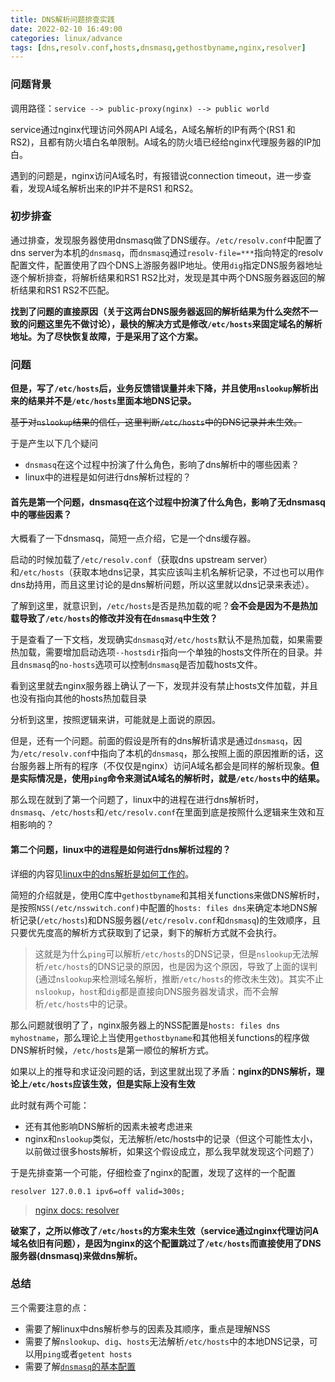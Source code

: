 ```yaml
---
title: DNS解析问题排查实践
date: 2022-02-10 16:49:00
categories: linux/advance
tags: [dns,resolv.conf,hosts,dnsmasq,gethostbyname,nginx,resolver]
---
```


### 问题背景
调用路径：`service --> public-proxy(nginx) --> public world`

service通过nginx代理访问外网API A域名，A域名解析的IP有两个(RS1 和 RS2)，且都有防火墙白名单限制。A域名的防火墙已经给nginx代理服务器的IP加白。

遇到的问题是，nginx访问A域名时，有报错说connection timeout，进一步查看，发现A域名解析出来的IP并不是RS1 和RS2。

### 初步排查
通过排查，发现服务器使用dnsmasq做了DNS缓存。`/etc/resolv.conf`中配置了dns server为本机的`dnsmasq`，而`dnsmasq`通过`resolv-file=***`指向特定的resolv配置文件，配置使用了四个DNS上游服务器IP地址。使用`dig`指定DNS服务器地址逐个解析排查，将解析结果和RS1 RS2比对，发现是其中两个DNS服务器返回的解析结果和RS1 RS2不匹配。

**找到了问题的直接原因（关于这两台DNS服务器返回的解析结果为什么突然不一致的问题这里先不做讨论），最快的解决方式是修改`/etc/hosts`来固定域名的解析地址。为了尽快恢复故障，于是采用了这个方案。**

### 问题
**但是，写了`/etc/hosts`后，业务反馈错误量并未下降，并且使用`nslookup`解析出来的结果并不是`/etc/hosts`里面本地DNS记录。**

~~基于对`nslookup`结果的信任，这里判断`/etc/hosts`中的DNS记录并未生效。~~

于是产生以下几个疑问

- `dnsmasq`在这个过程中扮演了什么角色，影响了dns解析中的哪些因素？
- linux中的进程是如何进行dns解析过程的？

#### 首先是第一个问题，dnsmasq在这个过程中扮演了什么角色，影响了无dnsmasq中的哪些因素？
大概看了一下dnsmasq，简短一点介绍，它是一个dns缓存器。

启动的时候加载了`/etc/resolv.conf`（获取dns upstream server）和`/etc/hosts`（获取本地dns记录，其实应该叫主机名解析记录，不过也可以用作dns劫持用，而且这里讨论的是dns解析问题，所以这里就以dns记录来表述）。

了解到这里，就意识到，`/etc/hosts`是否是热加载的呢？**会不会是因为不是热加载导致了`/etc/hosts`的修改并没有在`dnsmasq`中生效？**

于是查看了一下文档，发现确实`dnsmasq`对`/etc/hosts`默认不是热加载，如果需要热加载，需要增加启动选项`--hostsdir`指向一个单独的hosts文件所在的目录。并且`dnsmasq`的`no-hosts`选项可以控制`dnsmasq`是否加载hosts文件。

看到这里就去nginx服务器上确认了一下，发现并没有禁止hosts文件加载，并且也没有指向其他的hosts热加载目录

分析到这里，按照逻辑来讲，可能就是上面说的原因。

但是，还有一个问题。前面的假设是所有的dns解析请求是通过`dnsmasq`，因为`/etc/resolv.conf`中指向了本机的`dnsmasq`，那么按照上面的原因推断的话，这台服务器上所有的程序（不仅仅是nginx）访问A域名都会是同样的解析现象。**但是实际情况是，使用`ping`命令来测试A域名的解析时，就是`/etc/hosts`中的结果。**

那么现在就到了第一个问题了，linux中的进程在进行dns解析时，`dnsmasq`、`/etc/hosts`和`/etc/resolv.conf`在里面到底是按照什么逻辑来生效和互相影响的？

#### 第二个问题，linux中的进程是如何进行dns解析过程的？
详细的内容见[linux中的dns解析是如何工作的](/linux/advance/dns_00_how_dns_work_in_linux.html)。

简短的介绍就是，使用C库中`gethostbyname`和其相关functions来做DNS解析时，是按照`NSS(/etc/nsswitch.conf)`中配置的`hosts: files dns`来确定本地DNS解析记录(`/etc/hosts`)和DNS服务器(`/etc/resolv.conf`和`dnsmasq`)的生效顺序，且只要优先度高的解析方式获取到了记录，剩下的解析方式就不会执行。

> 这就是为什么`ping`可以解析`/etc/hosts`的DNS记录，但是`nslookup`无法解析`/etc/hosts`的DNS记录的原因，也是因为这个原因，导致了上面的误判(通过`nslookup`来检测域名解析，推断`/etc/hosts`的修改未生效)。其实不止`nslookup`，`host`和`dig`都是直接向DNS服务器发请求，而不会解析`/etc/hosts`中的记录。

那么问题就很明了了，nginx服务器上的NSS配置是`hosts: files dns myhostname`，那么理论上当使用`gethostbyname`和其他相关functions的程序做DNS解析时候，`/etc/hosts`是第一顺位的解析方式。

如果以上的推导和求证没问题的话，到这里就出现了矛盾：**nginx的DNS解析，理论上`/etc/hosts`应该生效，但是实际上没有生效**

此时就有两个可能：
- 还有其他影响DNS解析的因素未被考虑进来
- nginx和`nslookup`类似，无法解析/etc/hosts中的记录（但这个可能性太小，以前做过很多hosts解析，如果这个假设成立，那么我早就发现这个问题了）

于是先排查第一个可能，仔细检查了nginx的配置，发现了这样的一个配置
```
resolver 127.0.0.1 ipv6=off valid=300s;
```
> [nginx docs: resolver](http://nginx.org/en/docs/http/ngx_http_core_module.html#resolver)

**破案了，之所以修改了`/etc/hosts`的方案未生效（service通过nginx代理访问A域名依旧有问题），是因为nginx的这个配置跳过了`/etc/hosts`而直接使用了DNS服务器(dnsmasq)来做dns解析。**

### 总结
三个需要注意的点：
- 需要了解linux中dns解析参与的因素及其顺序，重点是理解NSS
- 需要了解`nslookup`、`dig`、`hosts`无法解析`/etc/hosts`中的本地DNS记录，可以用`ping`或者`getent hosts`
- 需要了解[`dnsmasq`的基本配置](/service/dnsmasq/dnsmasq_01.01_introduction_and_basic.html)